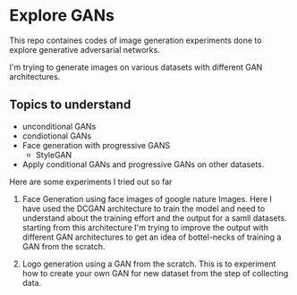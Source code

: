 # Explore GANs 
This repo containes codes of image generation experiments done to explore generative adversarial networks.

I'm trying to generate images on various datasets with different GAN architectures.

## Topics to understand
 * unconditional GANs 
 * condiotional GANs
 * Face generation with progressive GANS
    * StyleGAN
 * Apply conditional GANs and progressive GANs on other datasets.

Here are some experiments I tried out so far
  1. Face Generation using face images of google nature Images. 
      Here I have used the DCGAN architecture to train the model and need to understand about the training effort and the output for a samll datasets.
      starting from this architecture I'm trying to improve the output with different GAN architectures to get an idea of bottel-necks of training a GAN from the scratch.
   
  2. Logo generation using a GAN from the scratch.
      This is to experiment how to create your own GAN for new dataset from the step of collecting data.
